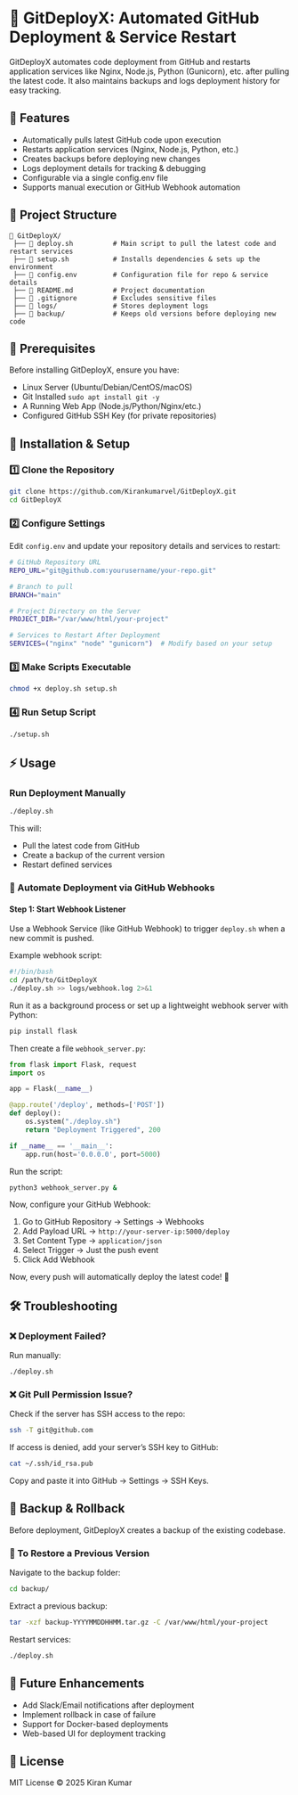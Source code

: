 # 🚀 GitDeployX: Automated GitHub Deployment & Service Restart

GitDeployX automates code deployment from GitHub and restarts application services like Nginx, Node.js, Python (Gunicorn), etc. after pulling the latest code. It also maintains backups and logs deployment history for easy tracking.

## 📌 Features
- Automatically pulls latest GitHub code upon execution
- Restarts application services (Nginx, Node.js, Python, etc.)
- Creates backups before deploying new changes
- Logs deployment details for tracking & debugging
- Configurable via a single config.env file
- Supports manual execution or GitHub Webhook automation

## 📂 Project Structure
```
📁 GitDeployX/
 ├── 📄 deploy.sh          # Main script to pull the latest code and restart services
 ├── 📄 setup.sh           # Installs dependencies & sets up the environment
 ├── 📄 config.env         # Configuration file for repo & service details
 ├── 📄 README.md          # Project documentation
 ├── 📄 .gitignore         # Excludes sensitive files
 ├── 📂 logs/              # Stores deployment logs
 ├── 📂 backup/            # Keeps old versions before deploying new code
```

## 🔧 Prerequisites
Before installing GitDeployX, ensure you have:
- Linux Server (Ubuntu/Debian/CentOS/macOS)
- Git Installed `sudo apt install git -y`
- A Running Web App (Node.js/Python/Nginx/etc.)
- Configured GitHub SSH Key (for private repositories)

## 🚀 Installation & Setup

### 1️⃣ Clone the Repository
```bash
git clone https://github.com/Kirankumarvel/GitDeployX.git
cd GitDeployX
```

### 2️⃣ Configure Settings
Edit `config.env` and update your repository details and services to restart:

```bash
# GitHub Repository URL
REPO_URL="git@github.com:yourusername/your-repo.git"

# Branch to pull
BRANCH="main"

# Project Directory on the Server
PROJECT_DIR="/var/www/html/your-project"

# Services to Restart After Deployment
SERVICES=("nginx" "node" "gunicorn")  # Modify based on your setup
```

### 3️⃣ Make Scripts Executable
```bash
chmod +x deploy.sh setup.sh
```

### 4️⃣ Run Setup Script
```bash
./setup.sh
```

## ⚡ Usage

### Run Deployment Manually
```bash
./deploy.sh
```
This will:
- Pull the latest code from GitHub
- Create a backup of the current version
- Restart defined services

### 📅 Automate Deployment via GitHub Webhooks

#### Step 1: Start Webhook Listener
Use a Webhook Service (like GitHub Webhook) to trigger `deploy.sh` when a new commit is pushed.

Example webhook script:

```bash
#!/bin/bash
cd /path/to/GitDeployX
./deploy.sh >> logs/webhook.log 2>&1
```

Run it as a background process or set up a lightweight webhook server with Python:

```bash
pip install flask
```

Then create a file `webhook_server.py`:

```python
from flask import Flask, request
import os

app = Flask(__name__)

@app.route('/deploy', methods=['POST'])
def deploy():
    os.system("./deploy.sh")
    return "Deployment Triggered", 200

if __name__ == '__main__':
    app.run(host='0.0.0.0', port=5000)
```

Run the script:

```bash
python3 webhook_server.py &
```

Now, configure your GitHub Webhook:

1. Go to GitHub Repository → Settings → Webhooks
2. Add Payload URL → `http://your-server-ip:5000/deploy`
3. Set Content Type → `application/json`
4. Select Trigger → Just the push event
5. Click Add Webhook

Now, every push will automatically deploy the latest code! 🚀

## 🛠️ Troubleshooting

### ❌ Deployment Failed?
Run manually:

```bash
./deploy.sh
```

### ❌ Git Pull Permission Issue?
Check if the server has SSH access to the repo:

```bash
ssh -T git@github.com
```

If access is denied, add your server’s SSH key to GitHub:

```bash
cat ~/.ssh/id_rsa.pub
```
Copy and paste it into GitHub → Settings → SSH Keys.

## 🔄 Backup & Rollback
Before deployment, GitDeployX creates a backup of the existing codebase.

### 📝 To Restore a Previous Version
Navigate to the backup folder:

```bash
cd backup/
```

Extract a previous backup:

```bash
tar -xzf backup-YYYYMMDDHHMM.tar.gz -C /var/www/html/your-project
```

Restart services:

```bash
./deploy.sh
```

## 📜 Future Enhancements
- Add Slack/Email notifications after deployment
- Implement rollback in case of failure
- Support for Docker-based deployments
- Web-based UI for deployment tracking

## 📃 License
MIT License © 2025 Kiran Kumar 

